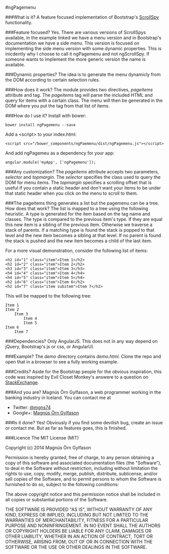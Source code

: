 #ngPagemenu

###What is it?
A feature focused implementation of Bootstrap's [ScrollSpy](http://getbootstrap.com/javascript/#scrollspy) functionality.

###Feature focused?
Yes. There are various versions of ScrollSpys available, in the example linked we have a menu version and in Bootstrap's documentation we have a side menu. This version is focused on implementing the side menu version with some dynamic properties. This is inicdently why I choose to call it ngPagemenu and not ngScrollSpy. If someone wants to implement the more generic version the name is available.

###Dynamic properties?
The idea is to generate the menu dynamicly from the DOM according to certain selection rules.

###How does it work?
The module provides two directives, *pageitems* attribute and *<pagemenu>* tag. The *pageitems* tag will parse the included HTML and query for items with a certain class. The menu will then be generated in the DOM where you put the *<pagemenu>* tag from that list of items. 

###How do I use it?
Install with bower:

    bower install ngPagemenu --save

Add a &lt;script&gt; to your index.html:

    <script src="/bower_components/ngPaemenu/dist/ngPagemenu.js"></script>

And add ngPagemeu as a dependency for your app:

    angular.module('myApp', ['ngPagemenu']);

###Any customization?
The *pageitems* attribute accepts two parameters, *selector* and *topmargin*. The *selector* specifies the class used to query the DOM for menu items. The *topmargin* specifies a scrolling offset that is useful if you contain a static header and don't want your items to be under that static header when you click on the menu to scroll to them.

###The pageitems thing generates a list but the pagemenu can be a tree. How does that work?
The list is mapped to a tree using the following heuristic. A type is generated for the item based on the tag name and classes. The type is compared to the previous item's type. If they are equal this new item is a sibling of the previous item. Otherwise we traverse a stack of parents. If a matching type is found the stack is popped to that level and the new item becomes a sibling at that level. If no parent is found the stack is pushed and the new item becomes a child of the last item.

For a more visual demonstration, consider the following list of items:

    <h2 id="1" class="item">Item 1</h2>
    <h2 id="2" class="item">Item 2</h2>
    <h3 id="3" class="item">Item 3</h3>
    <h4 id="4" class="item">Item 4</h4>
    <h4 id="5" class="item">Item 5</h4>
    <h2 id="6" class="item">Item 6</h2>
    <h2 id="7" class="item subitem">Item 7</h2>

This will be mapped to the following tree:

    Item 1
    Item 2
        Item 3
            Item 4
            Item 5
    Item 6
        Item 7

###Dependencies?
Only AngularJS. This does not in any way depend on jQuery, Bootstrap's js or css, or AngularUI.

###Example?
The *demo* directory contains *demo.html*. Clone the repo and open that in a browser to see a fully working example.

###Credits?
Aside for the Bootstrap people for the obvious inspiration, this code was inspired by Evil Closet Monkey's answere to a question on [StackExchange](http://stackoverflow.com/questions/17470370/how-to-implement-a-scrollspy-in-angular-js-the-right-way).

###And you are?
Magnús Örn Gylfason, a web programmer working in the banking industry in Iceland. You can contact me at

+ Twitter: [@mgns74](https://www.twitter.com/mgns74)
+ Google+: [Magnús Örn Gylfason](https://plus.google.com/u/0/+MagnúsÖrnGylfason/posts)

###Is it done?
Yes! Obviously if you find some devilish bug, create an issue or contact me. But as far as features goes, this is finished.

###Licence
The MIT License (MIT)

Copyright (c) 2014 Magnús Örn Gylfason

Permission is hereby granted, free of charge, to any person obtaining a copy
of this software and associated documentation files (the "Software"), to deal
in the Software without restriction, including without limitation the rights
to use, copy, modify, merge, publish, distribute, sublicense, and/or sell
copies of the Software, and to permit persons to whom the Software is
furnished to do so, subject to the following conditions:

The above copyright notice and this permission notice shall be included in all
copies or substantial portions of the Software.

THE SOFTWARE IS PROVIDED "AS IS", WITHOUT WARRANTY OF ANY KIND, EXPRESS OR
IMPLIED, INCLUDING BUT NOT LIMITED TO THE WARRANTIES OF MERCHANTABILITY,
FITNESS FOR A PARTICULAR PURPOSE AND NONINFRINGEMENT. IN NO EVENT SHALL THE
AUTHORS OR COPYRIGHT HOLDERS BE LIABLE FOR ANY CLAIM, DAMAGES OR OTHER
LIABILITY, WHETHER IN AN ACTION OF CONTRACT, TORT OR OTHERWISE, ARISING FROM,
OUT OF OR IN CONNECTION WITH THE SOFTWARE OR THE USE OR OTHER DEALINGS IN THE
SOFTWARE.